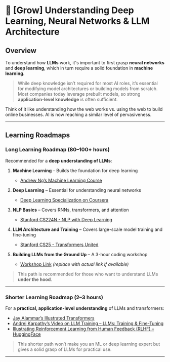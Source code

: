 # 🧠 [Grow] Understanding Deep Learning, Neural Networks & LLM Architecture

## Overview
To understand how **LLMs** work, it's important to first grasp **neural networks** and **deep learning**, which in turn require a solid foundation in **machine learning**.

> While deep knowledge isn’t required for most AI roles, it’s essential for modifying model architectures or building models from scratch. Most companies today leverage prebuilt models, so strong **application-level knowledge** is often sufficient.

Think of it like understanding how the web works vs. using the web to build online businesses. AI is now reaching a similar level of pervasiveness.

---

## Learning Roadmaps

### Long Learning Roadmap (80–100+ hours)
Recommended for a **deep understanding of LLMs**:

1. **Machine Learning** – Builds the foundation for deep learning  
   - [Andrew Ng’s Machine Learning Course](https://www.coursera.org/learn/machine-learning)

2. **Deep Learning** – Essential for understanding neural networks  
   - [Deep Learning Specialization on Coursera](https://www.coursera.org/specializations/deep-learning)

3. **NLP Basics** – Covers RNNs, transformers, and attention  
   - [Stanford CS224N - NLP with Deep Learning](http://web.stanford.edu/class/cs224n/)

4. **LLM Architecture and Training** – Covers large-scale model training and fine-tuning  
   - [Stanford CS25 - Transformers United](https://cs25.github.io/)

5. **Building LLMs from the Ground Up** – A 3-hour coding workshop  
   - [Workshop Link](https://www.example.com/llm-workshop) *(replace with actual link if available)*

> This path is recommended for those who want to understand LLMs **under the hood**.

---

### Shorter Learning Roadmap (2–3 hours)
For a **practical, application-level understanding** of LLMs and transformers:

- [Jay Alammar’s Illustrated Transformers](http://jalammar.github.io/illustrated-transformer/)  
- [Andrej Karpathy’s Video on LLM Training – LLMs: Training & Fine-Tuning](https://www.youtube.com/watch?v=kCc8FmEb1nY)  
- [Illustrating Reinforcement Learning from Human Feedback (RLHF) – HuggingFace](https://huggingface.co/blog/rlhf)

> This shorter path won’t make you an ML or deep learning expert but gives a solid grasp of LLMs for practical use.

---